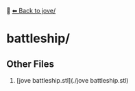 📁 [⬅ Back to jove/](../README.md)

# battleship/


## Other Files
1. [jove battleship.stl](./jove battleship.stl)